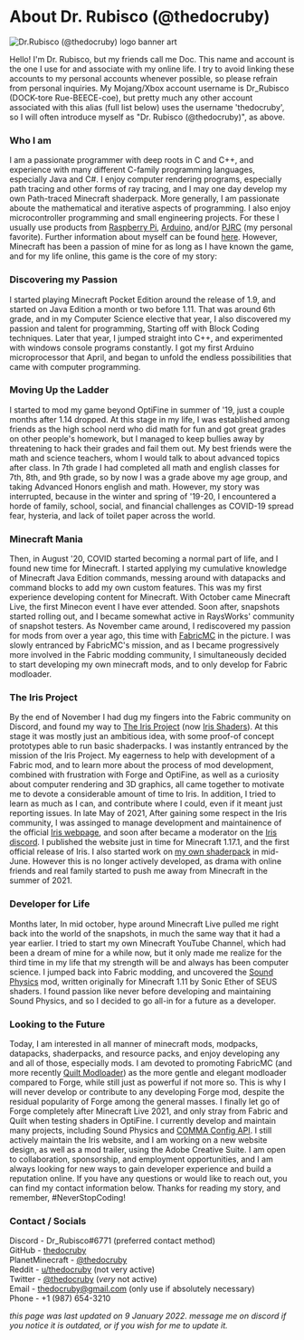 # About Dr. Rubisco (@thedocruby)
![Dr.Rubisco (@thedocruby) logo banner art](https://cdn.discordapp.com/attachments/846831090304155728/929917318400716871/unknown.png)

Hello! I'm Dr. Rubisco, but my friends call me Doc. This name and account is the one I use for and associate with my online life. I try to avoid linking these accounts to my personal accounts whenever possible, so please refrain from personal inquiries. My Mojang/Xbox account username is Dr_Rubisco (DOCK-tore Rue-BEECE-coe), but pretty much any other account associated with this alias (full list below) uses the username 'thedocruby', so I will often introduce myself as "Dr. Rubisco (@thedocruby)", as above.

### Who I am
I am a passionate programmer with deep roots in C and C++, and experience with many different C-family programming languages, especially Java and C#. I enjoy computer rendering programs, especially path tracing and other forms of ray tracing, and I may one day develop my own Path-traced Minecraft shaderpack. More generally, I am passionate aboute the mathematical and iterative aspects of programming. I also enjoy microcontroller programming and small engineering projects. For these I usually use products from [Raspberry Pi](https://www.raspberrypi.org/), [Arduino](https://www.arduino.cc/), and/or [PJRC](https://www.pjrc.com/) (my personal favorite). Further information about myself can be found [here](https://github.com/thedocruby/about-me). However, Minecraft has been a passion of mine for as long as I have known the game, and for my life online, this game is the core of my story:

### Discovering my Passion
I started playing Minecraft Pocket Edition around the release of 1.9, and started on Java Edition a month or two before 1.11. That was around 6th grade, and in my Computer Science elective that year, I also discovered my passion and talent for programming, Starting off with Block Coding techniques. Later that year, I jumped straight into C++, and experimented with windows console programs constantly. I got my first Arduino microprocessor that April, and began to unfold the endless possibilities that came with computer programming.

### Moving Up the Ladder
I started to mod my game beyond OptiFine in summer of '19, just a couple months after 1.14 dropped. At this stage in my life, I was established among friends as the high school nerd who did math for fun and got great grades on other people's homework, but I managed to keep bullies away by threatening to hack their grades and fail them out. My best friends were the math and science teachers, whom I would talk to about advanced topics after class. In 7th grade I had completed all math and english classes for 7th, 8th, and 9th grade, so by now I was a grade above my age group, and taking Advanced Honors english and math. However, my story was interrupted, because in the winter and spring of '19-20, I encountered a horde of family, school, social, and financial challenges as COVID-19 spread fear, hysteria, and lack of toilet paper across the world.

### Minecraft Mania
Then, in August '20, COVID started becoming a normal part of life, and I found new time for Minecraft. I started applying my cumulative knowledge of Minecraft Java Edition commands, messing around with datapacks and command blocks to add my own custom features. This was my first experience developing content for Minecraft. With October came Minecraft Live, the first Minecon event I have ever attended. Soon after, snapshots started rolling out, and I became somewhat active in RaysWorks' community of snapshot testers. As November came around, I rediscovered my passion for mods from over a year ago, this time with [FabricMC](https://github.com/FabricMC) in the picture. I was slowly entranced by FabricMC's mission, and as I became progressively more involved in the Fabric modding community, I simultaneously decided to start developing my own minecraft mods, and to only develop for Fabric modloader.

### The Iris Project
By the end of November I had dug my fingers into the Fabric community on Discord, and found my way to [The Iris Project](https://github.com/IrisShaders/Iris) (now [Iris Shaders](https://irisshaders.net)). At this stage it was mostly just an ambitious idea, with some proof-of concept prototypes able to run basic shaderpacks. I was instantly entranced by the mission of the Iris Project. My eagerness to help with development of a Fabric mod, and to learn more about the process of mod development, combined with frustration with Forge and OptiFine, as well as a curiosity about computer rendering and 3D graphics, all came together to motivate me to devote a considerable amount of time to Iris. In addition, I tried to learn as much as I can, and contribute where I could, even if it meant just reporting issues. In late May of 2021, After gaining some respect in the Iris community, I was assinged to manage development and maintainence of the official [Iris webpage](https://irisshaders.net), and soon after became a moderator on the [Iris discord](https://discord.gg/jQJnav2jPu). I published the website just in time for Minecraft 1.17.1, and the first official release of Iris. I also started work on [my own shaderpack](https://github.com/thedocruby/VANELLA) in mid-June. However this is no longer actively developed, as drama with online friends and real family started to push me away from Minecraft in the summer of 2021.

### Developer for Life
Months later, In mid october, hype around Minecraft Live pulled me right back into the world of the snapshots, in much the same way that it had a year earlier. I tried to start my own Minecraft YouTube Channel, which had been a dream of mine for a while now, but it only made me realize for the third time in my life that my strength will be and always has been computer science. I jumped back into Fabric modding, and uncovered the [Sound Physics](https://github.com/vlad2305m/Sound-Physics-Fabric) mod, written originally for Minecraft 1.11 by Sonic Ether of SEUS shaders. I found passion like never before developing and maintaining Sound Physics, and so I decided to go all-in for a future as a developer.

### Looking to the Future
Today, I am interested in all manner of minecraft mods, modpacks, datapacks, shaderpacks, and resource packs, and enjoy developing any and all of those, especially mods. I am devoted to promoting FabricMC (and more recently [Quilt Modloader](https://quiltmc.org/)) as the more gentle and elegant modloader compared to Forge, while still just as powerful if not more so. This is why I will never develop or contribute to any developing Forge mod, despite the residual popularity of Forge among the general masses. I finally let go of Forge completely after Minecraft Live 2021, and only stray from Fabric and Quilt when testing shaders in OptiFine. I currently develop and maintain many projects, including Sound Physics and [COMMA Config API](https://github.com/thedocruby/comma). I still actively maintain the Iris website, and I am working on a new website design, as well as a mod trailer, using the Adobe Creative Suite. I am open to collaboration, sponsorship, and employment opportunities, and I am always looking for new ways to gain developer experience and build a reputation online. If you have any questions or would like to reach out, you can find my contact information below. Thanks for reading my story, and remember, #NeverStopCoding!

### Contact / Socials 
Discord -  Dr_Rubisco#6771 (preferred contact method) <br>
GitHub - [thedocruby](https://github.com/thedocruby/) <br>
PlanetMinecraft - [@thedocruby](https://www.planetminecraft.com/thedocruby) <br>
Reddit - [u/thedocruby](https://www.reddit.com/u/thedocruby) (not very active) <br>
Twitter - [@thedocruby](https://twitter.com/thedocruby) (_very_ not active) <br>
Email - [thedocruby@gmail.com](mailto:thedocruby@gmail.com) (only use if absolutely necessary) <br>
Phone - +1 (987) 654-3210

*this page was last updated on 9 January 2022. message me on discord if you notice it is outdated, or if you wish for me to update it.*
